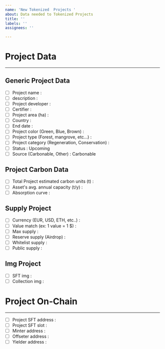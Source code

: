 ```yaml
---
name: 'New Tokenized  Projects '
about: Data needed to Tokenized Projects
title: ''
labels: ''
assignees: ''

---
```


# **Project Data**
---
## **Generic Project Data**
- [ ] Project name : 
- [ ] description : 
- [ ] Project developer :
- [ ] Certifier :
- [ ] Project area (ha) :
- [ ] Country : 
- [ ] End date : 
- [ ] Project color (Green, Blue, Brown) : 
- [ ] Project type (Forest, mangrove, etc...) : 
- [ ] Project category (Regeneration, Conservation) : 
- [ ] Status : Upcoming
- [ ] Source (Carbonable, Other) : Carbonable

## **Project Carbon Data**
- [ ] Total Project estimated carbon units (t) : 
- [ ] Asset's avg. annual capacity (t/y) : 
- [ ] Absorption curve : 

## **Supply Project**
- [ ] Currency (EUR, USD, ETH, etc..) : 
- [ ] Value match (ex: 1 value = 1 $) : 
- [ ] Max supply : 
- [ ] Reserve supply (Airdrop) : 
- [ ] Whitelist supply : 
- [ ] Public supply : 

## **Img Project**
- [ ] SFT img : 
- [ ] Collection img : 

# **Project On-Chain**
---
- [ ] Project SFT address : 
- [ ] Project SFT slot : 
- [ ] Minter address : 
- [ ] Offseter address : 
- [ ] Yielder address :
